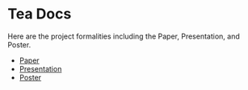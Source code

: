 # Tea Docs
Here are the project formalities including the Paper, Presentation, and Poster.
- [Paper](https://docs.google.com/document/d/1Th6D5ZhuF8uomsuMTPFMyMCvJE3nrSU9Nv65sJ9HCig/edit?usp=sharing)
- [Presentation](https://docs.google.com/presentation/d/1gPJTLehCmgFlF2t2tIOtjF98LuYiPOXA4XURjEOpXP8/edit?usp=sharing)
- [Poster](poster.png)